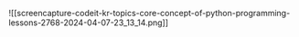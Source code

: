 ![[screencapture-codeit-kr-topics-core-concept-of-python-programming-lessons-2768-2024-04-07-23_13_14.png]]